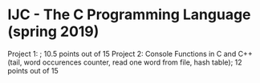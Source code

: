 # IJC - The C Programming Language (spring 2019)
Project 1: ; 10.5 points out of 15
Project 2: Console Functions in C and C++ (tail, word occurences counter, read one word from file, hash table); 12 points out of 15
